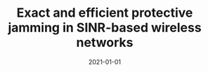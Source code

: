 ---
# Documentation: https://wowchemy.com/docs/managing-content/

title: Exact and efficient protective jamming in SINR-based wireless networks
subtitle: ''
summary: ''
authors:
- Dominik D. Bojko
- Marek Klonowski
- Dariusz R. Kowalski
- Mateusz Marciniak
tags: []
categories: []
date: '2021-01-01'
lastmod: 2022-10-07T05:14:28Z
featured: false
draft: false

# Featured image
# To use, add an image named `featured.jpg/png` to your page's folder.
# Focal points: Smart, Center, TopLeft, Top, TopRight, Left, Right, BottomLeft, Bottom, BottomRight.
image:
  caption: ''
  focal_point: ''
  preview_only: false

# Projects (optional).
#   Associate this post with one or more of your projects.
#   Simply enter your project's folder or file name without extension.
#   E.g. `projects = ["internal-project"]` references `content/project/deep-learning/index.md`.
#   Otherwise, set `projects = []`.
projects: []
publishDate: '2022-10-07T05:14:26.896760Z'
publication_types:
- '1'
abstract: ''
publication: '*29th International Symposium on the Modeling, Analysis, and Simulation
  of Computer and Telecommunication Systems : MASCOTS 2021, Houston, Texas, USA, November
  3-5, 2021.*'
doi: 10.1109/mascots53633.2021.9614261
---